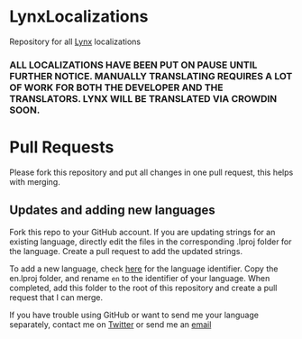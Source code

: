 
# LynxLocalizations
Repository for all [Lynx](https://repo.twickd.com/package/com.twickd.mtac.lynx) localizations

### ALL LOCALIZATIONS HAVE BEEN PUT ON PAUSE UNTIL FURTHER NOTICE. MANUALLY TRANSLATING REQUIRES A LOT OF WORK FOR BOTH THE DEVELOPER AND THE TRANSLATORS. LYNX WILL BE TRANSLATED VIA CROWDIN SOON.

# Pull Requests

Please fork this repository and put all changes in one pull request, this helps with merging.

## Updates and adding new languages

Fork this repo to your GitHub account. If you are updating strings for an existing language, directly edit the files in the corresponding .lproj folder for the language. Create a pull request to add the updated strings.

To add a new language, check [here](https://www.ibabbleon.com/iOS-Language-Codes-ISO-639.html) for the language identifier. Copy the en.lproj folder, and rename ```en``` to the identifier of your language. When completed, add this folder to the root of this repository and create a pull request that I can merge.

If you have trouble using GitHub or want to send me your language separately, contact me on [Twitter](https://twitter.com/mtac8) or send me an [email](mailto:mtac@mtac.app)
